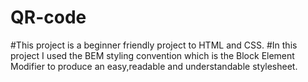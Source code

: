 # QR-code
#This project is a beginner friendly project to HTML and CSS.
#In this project I used the BEM styling convention which is the Block Element Modifier to produce an  easy,readable and understandable stylesheet.
